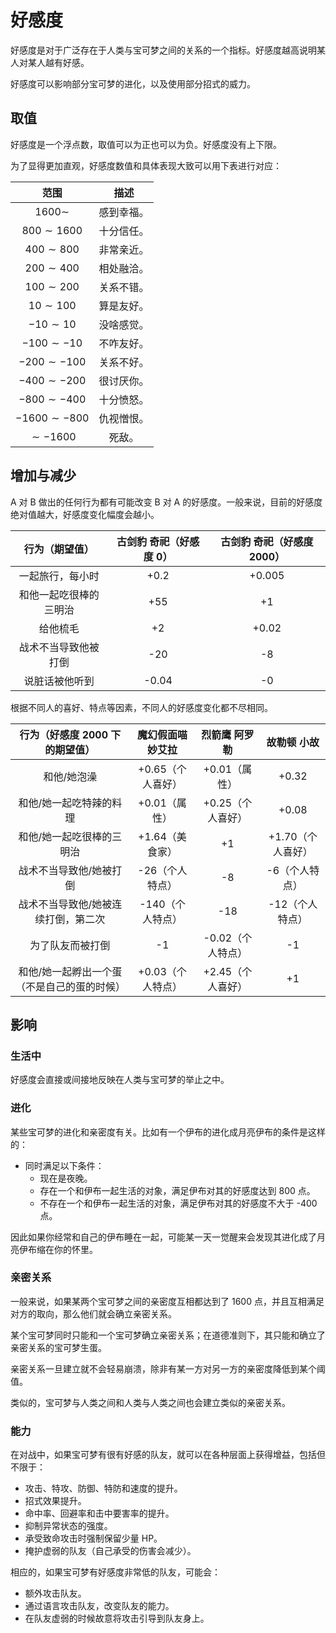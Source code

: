 # 好感度

好感度是对于广泛存在于人类与宝可梦之间的关系的一个指标。好感度越高说明某人对某人越有好感。

好感度可以影响部分宝可梦的进化，以及使用部分招式的威力。

## 取值

好感度是一个浮点数，取值可以为正也可以为负。好感度没有上下限。

为了显得更加直观，好感度数值和具体表现大致可以用下表进行对应：

|范围|描述|
|:--:|:--:|
|$1600 \sim$|感到幸福。|
|$800 \sim 1600$|十分信任。|
|$400 \sim 800$|非常亲近。|
|$200 \sim 400$|相处融洽。|
|$100 \sim 200$|关系不错。|
|$10 \sim 100$|算是友好。|
|$-10 \sim 10$|没啥感觉。|
|$-100 \sim -10$|不咋友好。|
|$-200 \sim -100$|关系不好。|
|$-400 \sim -200$|很讨厌你。|
|$-800 \sim -400$|十分愤怒。|
|$-1600 \sim -800$|仇视憎恨。|
|$\sim -1600$|死敌。|

## 增加与减少

A 对 B 做出的任何行为都有可能改变 B 对 A 的好感度。一般来说，目前的好感度绝对值越大，好感度变化幅度会越小。

|行为（期望值）|古剑豹 奇祀（好感度 0）|古剑豹 奇祀（好感度 2000）|
|:--:|:--:|:--:|
|一起旅行，每小时|+0.2|+0.005|
|和他一起吃很棒的三明治|+55|+1|
|给他梳毛|+2|+0.02|
|战术不当导致他被打倒|-20|-8|
|说脏话被他听到|-0.04|-0|

根据不同人的喜好、特点等因素，不同人的好感度变化都不尽相同。

|行为（好感度 2000 下的期望值）|魔幻假面喵 妙艾拉|烈箭鹰 阿罗勒|故勒顿 小故|
|:--:|:--:|:--:|:--:|
|和他/她泡澡|+0.65（个人喜好）|+0.01（属性）|+0.32|
|和他/她一起吃特辣的料理|+0.01（属性）|+0.25（个人喜好）|+0.08|
|和他/她一起吃很棒的三明治|+1.64（美食家）|+1|+1.70（个人喜好）|
|战术不当导致他/她被打倒|-26（个人特点）|-8|-6（个人特点）|
|战术不当导致他/她被连续打倒，第二次|-140（个人特点）|-18|-12（个人特点）|
|为了队友而被打倒|-1|-0.02（个人特点）|-1|
|和他/她一起孵出一个蛋（不是自己的蛋的时候）|+0.03（个人特点）|+2.45（个人喜好）|+1|

## 影响

### 生活中

好感度会直接或间接地反映在人类与宝可梦的举止之中。

### 进化

某些宝可梦的进化和亲密度有关。比如有一个伊布的进化成月亮伊布的条件是这样的：

- 同时满足以下条件：
  - 现在是夜晚。
  - 存在一个和伊布一起生活的对象，满足伊布对其的好感度达到 800 点。
  - 不存在一个和伊布一起生活的对象，满足伊布对其的好感度不大于 -400 点。

因此如果你经常和自己的伊布睡在一起，可能某一天一觉醒来会发现其进化成了月亮伊布缩在你的怀里。

### 亲密关系

一般来说，如果某两个宝可梦之间的亲密度互相都达到了 1600 点，并且互相满足对方的取向，那么他们就会确立亲密关系。

某个宝可梦同时只能和一个宝可梦确立亲密关系；在道德准则下，其只能和确立了亲密关系的宝可梦生蛋。

亲密关系一旦建立就不会轻易崩溃，除非有某一方对另一方的亲密度降低到某个阈值。

类似的，宝可梦与人类之间和人类与人类之间也会建立类似的亲密关系。

### 能力

在对战中，如果宝可梦有很有好感的队友，就可以在各种层面上获得增益，包括但不限于：

- 攻击、特攻、防御、特防和速度的提升。
- 招式效果提升。
- 命中率、回避率和击中要害率的提升。
- 抑制异常状态的强度。
- 承受致命攻击时强制保留少量 HP。
- 掩护虚弱的队友（自己承受的伤害会减少）。

相应的，如果宝可梦有好感度非常低的队友，可能会：

- 额外攻击队友。
- 通过语言攻击队友，改变队友的能力。
- 在队友虚弱的时候故意将攻击引导到队友身上。
